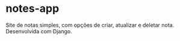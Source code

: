 # notes-app
Site de notas simples, com opções de criar, atualizar e deletar nota. Desenvolvida com Django.
